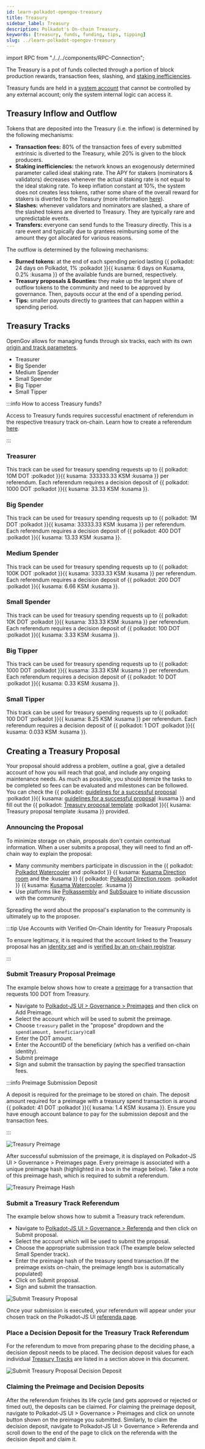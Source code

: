 ```yaml
---
id: learn-polkadot-opengov-treasury
title: Treasury
sidebar_label: Treasury
description: Polkadot's On-chain Treasury.
keywords: [treasury, funds, funding, tips, tipping]
slug: ../learn-polkadot-opengov-treasury
---
```


import RPC from "./../../components/RPC-Connection";

The Treasury is a pot of funds collected through a portion of block production rewards, transaction
fees, slashing, and [staking inefficiencies](learn-staking.md#inflation).

Treasury funds are held in a [system account](./learn-account-advanced.md#system-accounts) that
cannot be controlled by any external account; only the system internal logic can access it.

## Treasury Inflow and Outflow

Tokens that are deposited into the Treasury (i.e. the inflow) is determined by the following
mechanisms:

- **Transaction fees:** 80% of the transaction fees of every submitted extrinsic is diverted to the
  Treasury, while 20% is given to the block producers.
- **Staking inefficiencies:** the network knows an exogenously determined parameter called ideal
  staking rate. The APY for stakers (nominators & validators) decreases whenever the actual staking
  rate is not equal to the ideal staking rate. To keep inflation constant at 10%, the system does
  not creates less tokens, rather some share of the overall reward for stakers is diverted to the
  Treasury (more information
  [here](https://research.web3.foundation/Polkadot/overview/token-economics)).
- **Slashes:** whenever validators and nominators are slashed, a share of the slashed tokens are
  diverted to Treasury. They are typically rare and unpredictable events.
- **Transfers:** everyone can send funds to the Treasury directly. This is a rare event and
  typically due to grantees reimbursing some of the amount they got allocated for various reasons.

The outflow is determined by the following mechanisms:

- **Burned tokens:** at the end of each spending period lasting
  {{ polkadot: 24 days on Polkadot, 1% :polkadot }}{{ kusama: 6 days on Kusama, 0.2% :kusama }} of
  the available funds are burned, respectively.
- **Treasury proposals & Bounties:** they make up the largest share of outflow tokens to the
  community and need to be approved by governance. Then, payouts occur at the end of a spending
  period.
- **Tips:** smaller payouts directly to grantees that can happen within a spending period.

## Treasury Tracks

OpenGov allows for managing funds through six tracks, each with its own
[origin and track parameters](../maintain/maintain-guides-polkadot-opengov.md#origins-and-tracks-info).

- Treasurer
- Big Spender
- Medium Spender
- Small Spender
- Big Tipper
- Small Tipper

:::info How to access Treasury funds?

Access to Treasury funds requires successful enactment of referendum in the respective treasury
track on-chain. Learn how to create a referendum
[here](../maintain/maintain-guides-polkadot-opengov.md#create-a-referenda-proposal-using-polkadot-js-ui).

:::

### Treasurer

This track can be used for treasury spending requests up to
{{ polkadot: 10M DOT :polkadot }}{{ kusama:  333333.33 KSM  :kusama }} per referendum. Each
referendum requires a decision deposit of
{{ polkadot: 1000 DOT :polkadot }}{{ kusama:  33.33 KSM  :kusama }}.

### Big Spender

This track can be used for treasury spending requests up to
{{ polkadot: 1M DOT :polkadot }}{{ kusama:  33333.33 KSM  :kusama }} per referendum. Each referendum
requires a decision deposit of {{ polkadot: 400 DOT :polkadot }}{{ kusama:  13.33 KSM  :kusama }}.

### Medium Spender

This track can be used for treasury spending requests up to
{{ polkadot: 100K DOT :polkadot }}{{ kusama:  3333.33 KSM  :kusama }} per referendum. Each
referendum requires a decision deposit of
{{ polkadot: 200 DOT :polkadot }}{{ kusama:  6.66 KSM  :kusama }}.

### Small Spender

This track can be used for treasury spending requests up to
{{ polkadot: 10K DOT :polkadot }}{{ kusama:  333.33 KSM  :kusama }} per referendum. Each referendum
requires a decision deposit of {{ polkadot: 100 DOT :polkadot }}{{ kusama:  3.33 KSM  :kusama }}.

### Big Tipper

This track can be used for treasury spending requests up to
{{ polkadot: 1000 DOT :polkadot }}{{ kusama:  33.33 KSM  :kusama }} per referendum. Each referendum
requires a decision deposit of {{ polkadot: 10 DOT :polkadot }}{{ kusama:  0.33 KSM  :kusama }}.

### Small Tipper

This track can be used for treasury spending requests up to
{{ polkadot: 100 DOT :polkadot }}{{ kusama:  8.25 KSM  :kusama }} per referendum. Each referendum
requires a decision deposit of {{ polkadot: 1 DOT :polkadot }}{{ kusama:  0.033 KSM  :kusama }}.

## Creating a Treasury Proposal

Your proposal should address a problem, outline a goal, give a detailed account of how you will
reach that goal, and include any ongoing maintenance needs. As much as possible, you should itemize
the tasks to be completed so fees can be evaluated and milestones can be followed. You can check the
{{ polkadot: [guidelines for a successful proposal](https://docs.google.com/document/d/1IZykdp2cyQavcRyZd_dgNj5DcgxgZR6kAqGdcNARu1w) :polkadot }}{{ kusama:  [guidelines for a successful proposal](https://docs.google.com/document/d/1CzEnurqwqLBOGrJI9CQORiGW9m6QyPOSshhzJdR57Pk)  :kusama }}
and fill out the {{ polkadot: [Treasury proposal template](https://docs.google.com/document/d/1O_84mXYFERCavmnJyxbIPKFkG0bVBySRjCVy-d-VKcc) :polkadot }}{{ kusama:  Treasury proposal template :kusama }} provided.

### Announcing the Proposal

To minimize storage on chain, proposals don't contain contextual information. When a user submits a
proposal, they will need to find an off-chain way to explain the proposal:

- Many community members participate in discussion in the
  {{ polkadot: [Polkadot Watercooler](https://matrix.to/#/#polkadot-watercooler:web3.foundation) and :polkadot }}
  {{ kusama: [Kusama Direction room](https://matrix.to/#/#Kusama-Direction:parity.io) and the :kusama }}
  {{ polkadot: [Polkadot Direction room](https://matrix.to/#/#Polkadot-Direction:parity.io). :polkadot }}
  {{ kusama: [Kusama Watercooler](https://matrix.to/#/#kusamawatercooler:polkadot.builders). :kusama }}
- Use platforms like [Polkassembly](https://polkassembly.io) and [SubSquare](https://www.subsquare.io/) to initiate discussion with the community.

Spreading the word about the proposal's explanation to the community is ultimately up to the
proposer.

:::tip Use Accounts with Verified On-Chain Identity for Treasury Proposals

To ensure legitimacy, it is required that the account linked to the Treasury proposal has an
[identity set](https://support.polkadot.network/support/solutions/articles/65000181981-how-to-set-and-clear-an-identity)
and is
[verified by an on-chain registrar](https://support.polkadot.network/support/solutions/articles/65000181990-how-to-request-and-cancel-identity-judgement).

:::

### Submit Treasury Proposal Preimage

The example below shows how to create a [preimage](../general/glossary#preimage) for a transaction that requests 100 DOT from
Treasury.

- Navigate to [Polkadot-JS UI > Governance > Preimages](https://polkadot.js.org/apps/#/preimages) and then click on Add Preimage.
- Select the account which will be used to submit the preimage.
- Choose `treasury` pallet in the "propose" dropdown and the `spend(amount, beneficiary)`call
- Enter the DOT amount.
- Enter the AccountID of the beneficiary (which has a verified on-chain identity).
- Submit preimage
- Sign and submit the transaction by paying the specified transaction fees.

:::info Preimage Submission Deposit

A deposit is required for the preimage to be stored on chain. The deposit amount required for a
preimage with a treasury spend transaction is around
{{ polkadot: 41 DOT :polkadot }}{{ kusama:  1.4 KSM  :kusama }}. Ensure you have enough account
balance to pay for the submission deposit and the transaction fees.

:::

![Treasury Preimage](../assets/treasury/treasury-preimage.png)

After successful submission of the preimage, it is displayed on Polkadot-JS UI > Governance >
Preimages page. Every preimage is associated with a unique preimage hash (highlighted in a box in
the image below). Take a note of this preimage hash, which is required to submit a referendum.

![Treasury Preimage Hash](../assets/treasury/treasury-preimage-hash.png)

### Submit a Treasury Track Referendum

The example below shows how to submit a Treasury track referendum.

- Navigate to [Polkadot-JS UI > Governance > Referenda](https://polkadot.js.org/apps/#/referenda) and then click on Submit proposal.
- Select the account which will be used to submit the proposal.
- Choose the appropriate submission track (The example below selected Small Spender track).
- Enter the preimage hash of the treasury spend transaction.(If the preimage exists on-chain, the
  preimage length box is automatically populated)
- Click on Submit proposal.
- Sign and submit the transaction.

![Submit Treasury Proposal](../assets/treasury/submit-proposal-treasury.png)

Once your submission is executed, your referendum will appear under your chosen track on the
Polkadot-JS UI [referenda page](https://polkadot.js.org/apps/#/referenda).

### Place a Decision Deposit for the Treasury Track Referendum

For the referendum to move from preparing phase to the deciding phase, a decision deposit needs to
be placed. The decision deposit values for each individual [Treasury Tracks](#treasury-tracks) are
listed in a section above in this document.

![Submit Treasury Proposal Decision Deposit](../assets/treasury/treasury-proposal-decision-deposit.png)

### Claiming the Preimage and Decision Deposits

After the referendum finishes its life cycle (and gets approved or rejected or timed out), the
deposits can be claimed. For claiming the preimage deposit, navigate to Polkadot-JS UI >
Governance > Preimages and click on unnote button shown on the preimage you submitted. Similarly, to
claim the decision deposit, navigate to Polkadot-JS UI > Governance > Referenda and scroll down to
the end of the page to click on the referenda with the decision depoit and claim it.
